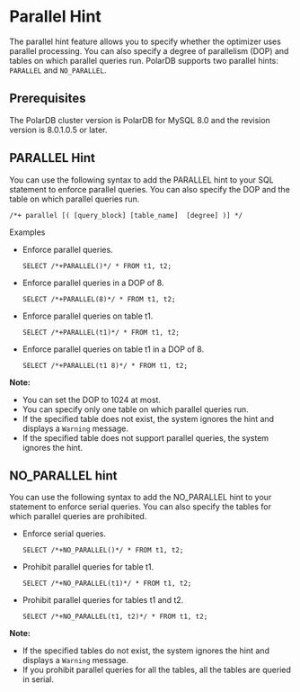 # Parallel Hint

The parallel hint feature allows you to specify whether the optimizer uses parallel processing. You can also specify a degree of parallelism \(DOP\) and tables on which parallel queries run. PolarDB supports two parallel hints: `PARALLEL` and `NO_PARALLEL`.

## Prerequisites

The PolarDB cluster version is PolarDB for MySQL 8.0 and the revision version is 8.0.1.0.5 or later.

## PARALLEL Hint

You can use the following syntax to add the PARALLEL hint to your SQL statement to enforce parallel queries. You can also specify the DOP and the table on which parallel queries run.

```
/*+ parallel [( [query_block] [table_name]  [degree] )] */
```

Examples

-   Enforce parallel queries.

    ```
    SELECT /*+PARALLEL()*/ * FROM t1, t2;
    ```

-   Enforce parallel queries in a DOP of 8.

    ```
    SELECT /*+PARALLEL(8)*/ * FROM t1, t2;
    ```

-   Enforce parallel queries on table t1.

    ```
    SELECT /*+PARALLEL(t1)*/ * FROM t1, t2;
    ```

-   Enforce parallel queries on table t1 in a DOP of 8.

    ```
    SELECT /*+PARALLEL(t1 8)*/ * FROM t1, t2;
    ```


**Note:**

-   You can set the DOP to 1024 at most.
-   You can specify only one table on which parallel queries run.
-   If the specified table does not exist, the system ignores the hint and displays a `Warning` message.
-   If the specified table does not support parallel queries, the system ignores the hint.

## NO\_PARALLEL hint

You can use the following syntax to add the NO\_PARALLEL hint to your statement to enforce serial queries. You can also specify the tables for which parallel queries are prohibited.

-   Enforce serial queries.

    ```
    SELECT /*+NO_PARALLEL()*/ * FROM t1, t2;
    ```

-   Prohibit parallel queries for table t1.

    ```
    SELECT /*+NO_PARALLEL(t1)*/ * FROM t1, t2;
    ```

-   Prohibit parallel queries for tables t1 and t2.

    ```
    SELECT /*+NO_PARALLEL(t1, t2)*/ * FROM t1, t2;
    ```


**Note:**

-   If the specified tables do not exist, the system ignores the hint and displays a `Warning` message.
-   If you prohibit parallel queries for all the tables, all the tables are queried in serial.

